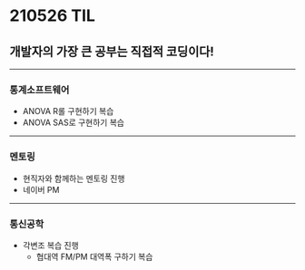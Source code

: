 # 210526 TIL
## 개발자의 가장 큰 공부는 직접적 코딩이다!
-------------------------
### 통계소프트웨어
  * ANOVA R롤 구현하기 복습
  * ANOVA SAS로 구현하기 복습
--------------------
### 멘토링
  * 현직자와 함께하는 멘토링 진행
  * 네이버 PM 
------------------------
### 통신공학
  * 각변조 복습 진행
      * 협대역 FM/PM 대역폭 구하기 복습
